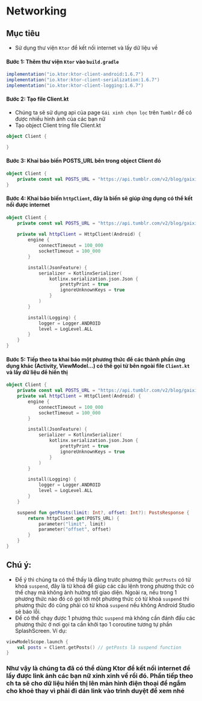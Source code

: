 # Networking

## Mục tiêu
- Sử dụng thư viện `Ktor` để kết nối internet và lấy dữ liệu về

#### Bước 1: Thêm thư viện `Ktor` vào `build.gradle`
```groovy
implementation("io.ktor:ktor-client-android:1.6.7")
implementation("io.ktor:ktor-client-serialization:1.6.7")
implementation("io.ktor:ktor-client-logging:1.6.7")
```

#### Bước 2: Tạo file Client.kt
- Chúng ta sẽ sử dụng api của page `Gái xinh chọn lọc` trên `Tumblr` để có được nhiều hình ảnh của các bạn nữ
- Tạo object Client tring file Client.kt
```kotlin
object Client {

}
```
#### Bước 3: Khai báo biến POSTS_URL bên trong object Client đó
```kotlin
object Client {
    private const val POSTS_URL = "https://api.tumblr.com/v2/blog/gaixinhchonloc/posts?api_key=rpyJ4MNH5MnXpEuz40kuVkeG3DPGQZE03aISFSwGx7pNv4zLoi"
}
```
#### Bước 4: Khai báo biến `httpClient`, đây là biến sẽ giúp ứng dụng có thể kết nối được internet
```kotlin
object Client {
    private const val POSTS_URL = "https://api.tumblr.com/v2/blog/gaixinhchonloc/posts?api_key=rpyJ4MNH5MnXpEuz40kuVkeG3DPGQZE03aISFSwGx7pNv4zLoi"
    
    private val httpClient = HttpClient(Android) {
        engine {
            connectTimeout = 100_000
            socketTimeout = 100_000
        }

        install(JsonFeature) {
            serializer = KotlinxSerializer(
                kotlinx.serialization.json.Json {
                    prettyPrint = true
                    ignoreUnknownKeys = true
                }
            )
        }

        install(Logging) {
            logger = Logger.ANDROID
            level = LogLevel.ALL
        }
    }
}
```
#### Bước 5: Tiếp theo ta khai báo một phương thức để các thành phần ứng dụng khác (Activity, ViewModel...) có thể gọi từ bên ngoài file `Client.kt` và lấy dữ liệu để hiển thị
```kotlin
object Client {
    private const val POSTS_URL = "https://api.tumblr.com/v2/blog/gaixinhchonloc/posts?api_key=rpyJ4MNH5MnXpEuz40kuVkeG3DPGQZE03aISFSwGx7pNv4zLoi"
    private val httpClient = HttpClient(Android) {
        engine {
            connectTimeout = 100_000
            socketTimeout = 100_000
        }

        install(JsonFeature) {
            serializer = KotlinxSerializer(
                kotlinx.serialization.json.Json {
                    prettyPrint = true
                    ignoreUnknownKeys = true
                }
            )
        }

        install(Logging) {
            logger = Logger.ANDROID
            level = LogLevel.ALL
        }
    }

    suspend fun getPosts(limit: Int?, offset: Int?): PostsResponse {
        return httpClient.get(POSTS_URL) {
            parameter("limit", limit)
            parameter("offset", offset)
        }
    }
}
```
## Chú ý:
- Để ý thì chúng ta có thể thấy là đằng trước phương thức `getPosts` có từ khoá `suspend`, đây là từ khoá để giúp các câu lệnh trong phương thức có thể chạy mà không ảnh hưởng tới giao diện. Ngoài ra, nếu trong 1 phương thức nào đó có gọi tới một phương thức có từ khoá `suspend` thì phương thức đó cũng phải có từ khoá `suspend` nếu không Android Studio sẽ báo lỗi.
- Để có thể chạy được 1 phương thức `suspend` mà không cần đánh đấu các phương thức ở nơi gọi ta cần khởi tạo 1 coroutine tương tự phần SplashScreen.
Ví dụ:
```kotlin
viewModelScope.launch {
    val posts = Client.getPosts() // getPosts là suspend function
}
```

### Như vậy là chúng ta đã có thể dùng Ktor để kết nối internet để lấy được link ảnh các bạn nữ xinh xinh về rồi đó. Phần tiếp theo ch ta sẽ cho dữ liệu hiển thị lên màn hình điện thoại để ngắm cho khoẻ thay vì phải đi dán link vào trình duyệt để xem nhé
